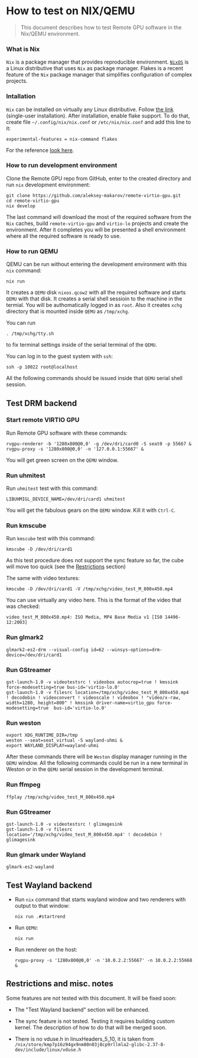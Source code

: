 # How to test on NIX/QEMU

> This document describes how to test Remote GPU software in the Nix/QEMU environment.

### What is Nix

`Nix` is a package manager that provides reproducible environment.
[`NixOS`](https://nixos.org/) is a Linux distributive that uses `Nix` as package manager.
Flakes is a recent feature of the `Nix` package manager that simplifies configuration of
complex projects.

### Intallation

`Nix` can be installed on virtually any Linux distributive.
Follow [the link](https://nixos.org/download) (single-user installation).
After installation, enable flake support.
To do that, create file `~/.config/nix/nix.conf` or `/etc/nix/nix.conf`
and add this line to it:

    experimental-features = nix-command flakes

For the reference [look here](https://nixos.wiki/wiki/Flakes).

### How to run development environment

Clone the Remote GPU repo from GitHub, enter to the created directory and run `nix` development environment:

    git clone https://github.com/aleksey-makarov/remote-virtio-gpu.git
    cd remote-virtio-gpu
    nix develop

The last command will download the most of the required software from the `Nix` caches,
build `remote-virtio-gpu` and `virtio-lo` projects and create the environment.
After it completes you will be presented a shell environment where all the required
software is ready to use.

### How to run QEMU

QEMU can be run without entering the development
environment with this `nix` command:

    nix run

It creates a `QEMU` disk `nixos.qcow2` with all the required software
and starts `QEMU` with that disk.  It creates a serial shell sessioin to the
machine in the termial.  You will be authomatically logged in as `root`.
Also it creates `xchg` directory that is mounted inside `QEMU` as `/tmp/xchg`.

You can run

    . /tmp/xchg/tty.sh

to fix terminal settings inside of the serial terminal of the `QEMU`.

You can log in to the guest system with `ssh`:

    ssh -p 10022 root@localhost

All the following commands should be issued inside that `QEMU` serial shell
session.

## Test DRM backend

### Start remote VIRTIO GPU

Run Remote GPU software with these commands:

    rvgpu-renderer -b '1280x800@0,0' -g /dev/dri/card0 -S seat0 -p 55667 &
    rvgpu-proxy -s '1280x800@0,0' -n '127.0.0.1:55667' &

You will get green screen on the `QEMU` window.

### Run uhmitest

Run `uhmitest` test with this command:

    LIBUHMIGL_DEVICE_NAME=/dev/dri/card1 uhmitest

You will get the fabulous gears on the `QEMU` window.  Kill it with `Ctrl-C`.

### Run kmscube

Run `kmscube` test with this command:

    kmscube -D /dev/dri/card1

As this test procedure does not support the sync feature so far, the cube
will move too quick (see the [Restrictions]() section)

The same with video textures:

    kmscube -D /dev/dri/card1 -V /tmp/xchg/video_test_M_800x450.mp4

You can use virtually any video here.  This is the format of the video that was
checked:

    video_test_M_800x450.mp4: ISO Media, MP4 Base Media v1 [IS0 14496-12:2003]

### Run glmark2

    glmark2-es2-drm --visual-config id=62 --winsys-options=drm-device=/dev/dri/card1

### Run GStreamer

    gst-launch-1.0 -v videotestsrc ! videobox autocrop=true ! kmssink force-modesetting=true bus-id='virtio-lo.0'
    gst-launch-1.0 -v filesrc location=/tmp/xchg/video_test_M_800x450.mp4 ! decodebin ! videoconvert ! videoscale ! videobox ! "video/x-raw, width=1280, height=800" ! kmssink driver-name=virtio_gpu force-modesetting=true  bus-id='virtio-lo.0'

### Run weston

    export XDG_RUNTIME_DIR=/tmp
    weston --seat=seat_virtual -S wayland-uhmi &
    export WAYLAND_DISPLAY=wayland-uhmi

After these commands there will be `Weston` display manager running in the `QEMU` window.
All the following commands could be run in a new terminal in Weston or in the
`QEMU` serial session in the development terminal.

### Run ffmpeg

    ffplay /tmp/xchg/video_test_M_800x450.mp4

### Run GStreamer

    gst-launch-1.0 -v videotestsrc ! glimagesink
    gst-launch-1.0 -v filesrc location='/tmp/xchg/video_test_M_800x450.mp4' ! decodebin ! glimagesink

### Run glmark under Wayland

    glmark-es2-wayland

## Test Wayland backend

- Run `nix` command that starts wayland window and two renderers with output to that window:

      nix run .#startrend

- Run `QEMU`:

      nix run

- Run renderer on the host:

      rvgpu-proxy -s '1280x800@0,0' -n '10.0.2.2:55667' -n 10.0.2.2:55668 &

## Restrictions and misc. notes

Some features are not tested with this document.  It will be fixed soon:

- The "Test Wayland backend" section will be enhanced.

- The sync feature is not tested.  Testing it requires building custom kernel.
  The description of how to do that will be merged soon.

- There is no vduse.h in linuxHeaders_5_10, it is taken from
  `/nix/store/kmp7p16z94gx9nm80n03j8cp9rllmla2-glibc-2.37-8-dev/include/linux/vduse.h`
